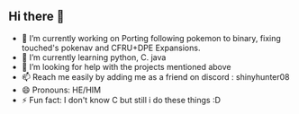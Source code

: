 ## Hi there 👋
- 👯  I’m currently working on Porting following pokemon to binary, fixing touched's pokenav and CFRU+DPE Expansions.
- 👯 I’m currently learning python, C. java
- 🤔 I’m looking for help with the projects mentioned above
- 📫 Reach me easily by adding me as a friend on discord : shinyhunter08
- 😄 Pronouns: HE/HIM
- ⚡ Fun fact: I don't know C but still i do these things :D
<!--
**Shiny-Miner/Shiny-Miner** is a ✨ _special_ ✨ repository because its `README.md` (this file) appears on your GitHub profile.

Here are some ideas to get you started:

- 🔭 I’m currently working on ...
- 🌱 I’m currently learning ...
- 👯 I’m looking to collaborate on ...
- 🤔 I’m looking for help with ...
- 💬 Ask me about ...
- 📫 How to reach me: ...
- 😄 Pronouns: ...
- ⚡ Fun fact: ...
-->
